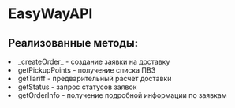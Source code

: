 # EasyWayAPI

## Реализованные методы:

<li> _createOrder_ - создание заявки на доставку
<li>getPickupPoints - получение списка ПВЗ
<li>getTariff - предварительный расчет доставки
<li>getStatus - запрос статусов заявок
<li>getOrderInfo - получение подробной информации по заявкам
